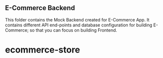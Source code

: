 ## E-Commerce Backend

This folder contains the Mock Backend created for E-Commerce App. It contains different API end-points and database configuration for building E-Commerce; so that you can focus on building Frontend.
# ecommerce-store
